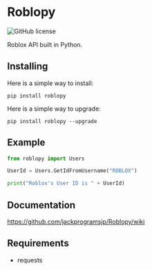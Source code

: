 # Roblopy

![GitHub license](https://img.shields.io/badge/license-MIT-blue.svg)

Roblox API built in Python.

## Installing

Here is a simple way to install:
```
pip install roblopy
```

Here is a simple way to upgrade:
```
pip install roblopy --upgrade
```

## Example

```python
from roblopy import Users

UserId = Users.GetIdFromUsername("ROBLOX")

print("Roblox's User ID is " + UserId)
```

## Documentation

https://github.com/jackprogramsjp/Roblopy/wiki

## Requirements

* requests
